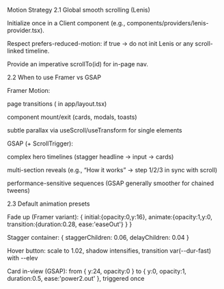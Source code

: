 Motion Strategy
2.1 Global smooth scrolling (Lenis)

Initialize once in a Client component (e.g., components/providers/lenis-provider.tsx).

Respect prefers-reduced-motion: if true → do not init Lenis or any scroll-linked timeline.

Provide an imperative scrollTo(id) for in-page nav.

2.2 When to use Framer vs GSAP

Framer Motion:

page transitions (<AnimatePresence/> in app/layout.tsx)

component mount/exit (cards, modals, toasts)

subtle parallax via useScroll/useTransform for single elements

GSAP (+ ScrollTrigger):

complex hero timelines (stagger headline → input → cards)

multi-section reveals (e.g., “How it works” → step 1/2/3 in sync with scroll)

performance-sensitive sequences (GSAP generally smoother for chained tweens)

2.3 Default animation presets

Fade up (Framer variant): { initial:{opacity:0,y:16}, animate:{opacity:1,y:0, transition:{duration:0.28, ease:'easeOut'} } }

Stagger container: { staggerChildren: 0.06, delayChildren: 0.04 }

Hover button: scale to 1.02, shadow intensifies, transition var(--dur-fast) with --elev

Card in-view (GSAP): from { y:24, opacity:0 } to { y:0, opacity:1, duration:0.5, ease:'power2.out' }, triggered once
